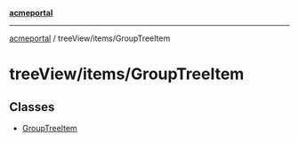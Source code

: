 [**acmeportal**](../../../README.md)

***

[acmeportal](../../../README.md) / treeView/items/GroupTreeItem

# treeView/items/GroupTreeItem

## Classes

- [GroupTreeItem](classes/GroupTreeItem.md)
